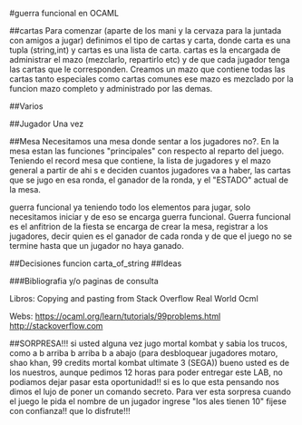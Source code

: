 #guerra funcional en OCAML

##cartas
Para comenzar (aparte de los mani y la cervaza para la juntada con amigos a jugar) definimos el tipo de cartas y carta, donde carta es una tupla (string,int) y cartas es una lista de carta.
cartas es la encargada de administrar el mazo (mezclarlo, repartirlo etc) y de que cada jugador tenga
las cartas que le corresponden. Creamos un mazo que contiene todas las cartas tanto especiales como cartas comunes
ese mazo es mezclado por la funcion mazo completo y administrado por las demas.

##Varios

##Jugador
Una vez 

##Mesa
Necesitamos una mesa donde sentar a los jugadores no?. En la mesa estan las funciones "principales" con respecto al reparto del juego.
Teniendo el record mesa que contiene, la lista de jugadores y el mazo general a partir de ahi s e deciden cuantos jugadores va a haber, las cartas que se jugo en esa ronda, el ganador de la ronda, y el "ESTADO" actual de la mesa.

guerra funcional
ya teniendo todo los elementos para jugar, solo necesitamos iniciar y de eso se encarga guerra funcional. Guerra funcional es el anfitrion de la fiesta se encarga de crear la mesa, registrar a los jugadores, decir quien es el ganador de cada ronda y de que el juego no se termine hasta que un jugador no haya ganado.

##Decisiones
funcion carta_of_string
##Ideas

###Bibliografia y/o paginas de consulta

Libros: Copying and pasting from Stack Overflow
	    Real World Ocml

Webs: https://ocaml.org/learn/tutorials/99problems.html
      http://stackoverflow.com

##SORPRESA!!!
si usted alguna vez jugo mortal kombat y sabia los trucos, como a b arriba b arriba b a abajo (para desbloquear jugadores motaro, shao khan, 99 credits mortal kombat ultimate 3 (SEGA)) bueno usted es de los nuestros, aunque pedimos 12 horas para poder entregar este LAB, no podiamos dejar pasar esta oportunidad!! si es lo que esta pensando nos dimos el lujo de poner un comando secreto. Para ver esta sorpresa cuando el juego le pida el nombre de un jugador ingrese "los ales tienen 10" fijese con confianza!! que lo disfrute!!!

